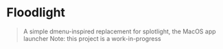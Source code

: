 # Floodlight
> A simple dmenu-inspired replacement for splotlight, the MacOS app launcher
Note: this project is a work-in-progress
